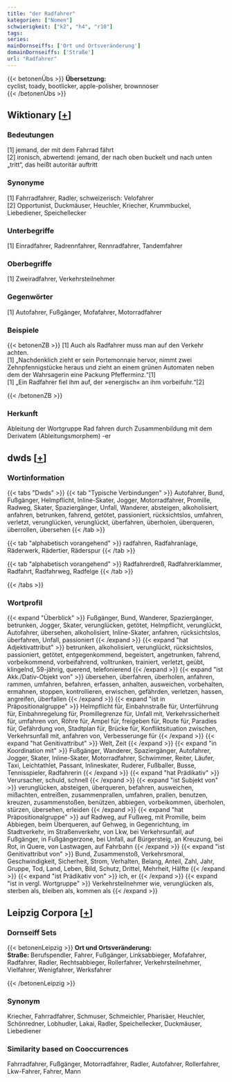 ```yaml
---
title: "der Radfahrer"
kategorien: ["Nomen"]
schwierigkeit: ["k2", "h4", "r10"]
tags:
series:
mainDornseiffs: ['Ort und Ortsveränderung']
domainDornseiffs: ['Straße']
url: "Radfahrer"
---
```


{{< betonenÜbs >}}
**Übersetzung:**  
cyclist, toady, bootlicker, apple-polisher, brownnoser  
{{< /betonenÜbs >}}

## Wiktionary [[+](https://de.wiktionary.org/wiki/Radfahrer)]

### Bedeutungen
[1] jemand, der mit dem Fahrrad fährt  
[2] ironisch, abwertend: jemand, der nach oben buckelt und nach unten „tritt“, das heißt autoritär auftritt  

### Synonyme
[1] Fahrradfahrer, Radler, schweizerisch: Velofahrer  
[2] Opportunist, Duckmäuser, Heuchler, Kriecher, Krummbuckel, Liebediener, Speichellecker  

### Unterbegriffe
[1] Einradfahrer, Radrennfahrer, Rennradfahrer, Tandemfahrer  

### Oberbegriffe
[1] Zweiradfahrer, Verkehrsteilnehmer  

### Gegenwörter
[1] Autofahrer, Fußgänger, Mofafahrer, Motorradfahrer  

### Beispiele
{{< betonenZB >}}
[1] Auch als Radfahrer muss man auf den Verkehr achten.  
[1] „Nachdenklich zieht er sein Portemonnaie hervor, nimmt zwei Zehnpfennigstücke heraus und zieht an einem grünen Automaten neben dem der Wahrsagerin eine Packung Pfefferminz.“[1]  
[1] „Ein Radfahrer fiel ihm auf, der »energisch« an ihm vorbeifuhr.“[2]  

{{< /betonenZB >}}
### Herkunft
Ableitung der Wortgruppe Rad fahren durch Zusammenbildung mit dem Derivatem (Ableitungsmorphem) -er  



## dwds [[+](https://www.dwds.de/wb/Radfahrer)]

### Wortinformation
{{< tabs "Dwds" >}}
{{< tab "Typische Verbindungen" >}}
Autofahrer, Bund, Fußgänger, Helmpflicht, Inline-Skater, Jogger, Motorradfahrer, Promille, Radweg, Skater, Spaziergänger, Unfall, Wanderer, absteigen, alkoholisiert, anfahren, betrunken, fahrend, getötet, passioniert, rücksichtslos, umfahren, verletzt, verunglücken, verunglückt, überfahren, überholen, überqueren, überrollen, übersehen
{{< /tab >}}

{{< tab "alphabetisch vorangehend" >}}
radfahren, Radfahranlage, Räderwerk, Rädertier, Räderspur
{{< /tab >}}

{{< tab "alphabetisch vorangehend" >}}
Radfahrerdreß, Radfahrerklammer, Radfahrt, Radfahrweg, Radfelge
{{< /tab >}}

{{< /tabs >}}

### Wortprofil
{{< expand "Überblick" >}} Fußgänger, Bund, Wanderer, Spaziergänger, betrunken, Jogger, Skater, verunglücken, getötet, Helmpflicht, verunglückt, Autofahrer, übersehen, alkoholisiert, Inline-Skater, anfahren, rücksichtslos, überfahren, Unfall, passioniert {{< /expand >}}
{{< expand "hat Adjektivattribut" >}} betrunken, alkoholisiert, verunglückt, rücksichtslos, passioniert, getötet, entgegenkommend, begeistert, angetrunken, fahrend, vorbeikommend, vorbeifahrend, volltrunken, trainiert, verletzt, geübt, klingelnd, 59-jährig, querend, telefonierend {{< /expand >}}
{{< expand "ist Akk./Dativ-Objekt von" >}} übersehen, überfahren, überholen, anfahren, rammen, umfahren, befahren, erfassen, anhalten, ausweichen, vorbehalten, ermahnen, stoppen, kontrollieren, erwischen, gefährden, verletzen, hassen, angreifen, überfallen {{< /expand >}}
{{< expand "ist in Präpositionalgruppe" >}} Helmpflicht für, Einbahnstraße für, Unterführung für, Einbahnregelung für, Promillegrenze für, Unfall mit, Verkehrssicherheit für, umfahren von, Röhre für, Ampel für, freigeben für, Route für, Paradies für, Gefährdung von, Stadtplan für, Brücke für, Konfliktsituation zwischen, Verkehrsunfall mit, anfahren von, Verbesserunge für {{< /expand >}}
{{< expand "hat Genitivattribut" >}} Welt, Zeit {{< /expand >}}
{{< expand "in Koordination mit" >}} Fußgänger, Wanderer, Spaziergänger, Autofahrer, Jogger, Skater, Inline-Skater, Motorradfahrer, Schwimmer, Reiter, Läufer, Taxi, Leichtathlet, Passant, Inlineskater, Ruderer, Fußballer, Busse, Tennisspieler, Radfahrerin {{< /expand >}}
{{< expand "hat Prädikativ" >}} Verursacher, schuld, schnell {{< /expand >}}
{{< expand "ist Subjekt von" >}} verunglücken, absteigen, überqueren, befahren, ausweichen, mißachten, entreißen, zusammenprallen, umfahren, prallen, benutzen, kreuzen, zusammenstoßen, benützen, abbiegen, vorbeikommen, überholen, stürzen, übersehen, erleiden {{< /expand >}}
{{< expand "hat Präpositionalgruppe" >}} auf Radweg, auf Fußweg, mit Promille, beim Abbiegen, beim Überqueren, auf Gehweg, in Gegenrichtung, im Stadtverkehr, im Straßenverkehr, von Lkw, bei Verkehrsunfall, auf Fußgänger, in Fußgängerzone, bei Unfall, auf Bürgersteig, an Kreuzung, bei Rot, in Quere, von Lastwagen, auf Fahrbahn {{< /expand >}}
{{< expand "ist Genitivattribut von" >}} Bund, Zusammenstoß, Verkehrsmoral, Geschwindigkeit, Sicherheit, Strom, Verhalten, Belang, Anteil, Zahl, Jahr, Gruppe, Tod, Land, Leben, Bild, Schutz, Drittel, Mehrheit, Hälfte {{< /expand >}}
{{< expand "ist Prädikativ von" >}} ich, er {{< /expand >}}
{{< expand "ist in vergl. Wortgruppe" >}} Verkehrsteilnehmer wie, verunglücken als, sterben als, bleiben als, kommen als {{< /expand >}}

## Leipzig Corpora [[+](https://corpora.uni-leipzig.de/en/res?word=Radfahrer&corpusId=deu_newscrawl-public_2018)]

### Dornseiff Sets
{{< betonenLeipzig >}}
**Ort und Ortsveränderung:**  
**Straße:** Berufspendler, Fahrer, Fußgänger, Linksabbieger, Mofafahrer, Radfahrer, Radler, Rechtsabbieger, Rollerfahrer, Verkehrsteilnehmer, Vielfahrer, Wenigfahrer, Werksfahrer  

{{< /betonenLeipzig >}}

### Synonym
Kriecher, Fahrradfahrer, Schmuser, Schmeichler, Pharisäer, Heuchler, Schönredner, Lobhudler, Lakai, Radler, Speichellecker, Duckmäuser, Liebediener


### Similarity based on Cooccurrences
Fahrradfahrer, Fußgänger, Motorradfahrer, Radler, Autofahrer, Rollerfahrer, Lkw-Fahrer, Fahrer, Mann

